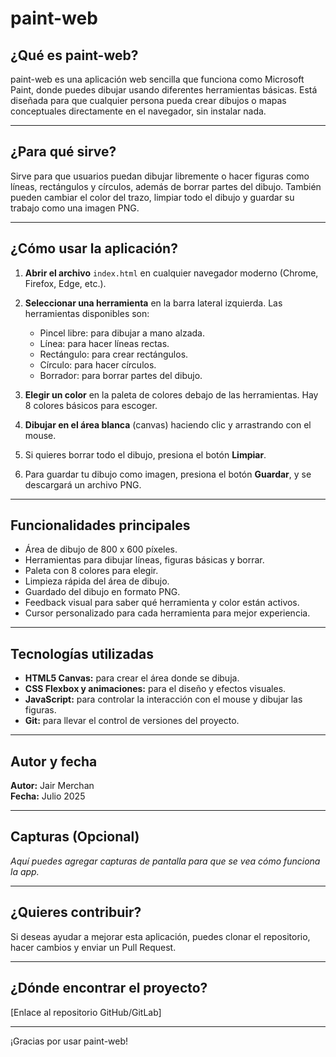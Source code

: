 # paint-web

## ¿Qué es paint-web?

paint-web es una aplicación web sencilla que funciona como Microsoft Paint, donde puedes dibujar usando diferentes herramientas básicas. Está diseñada para que cualquier persona pueda crear dibujos o mapas conceptuales directamente en el navegador, sin instalar nada.

---

## ¿Para qué sirve?

Sirve para que usuarios puedan dibujar libremente o hacer figuras como líneas, rectángulos y círculos, además de borrar partes del dibujo. También pueden cambiar el color del trazo, limpiar todo el dibujo y guardar su trabajo como una imagen PNG.

---

## ¿Cómo usar la aplicación?

1. **Abrir el archivo** `index.html` en cualquier navegador moderno (Chrome, Firefox, Edge, etc.).

2. **Seleccionar una herramienta** en la barra lateral izquierda. Las herramientas disponibles son:
   - Pincel libre: para dibujar a mano alzada.
   - Línea: para hacer líneas rectas.
   - Rectángulo: para crear rectángulos.
   - Círculo: para hacer círculos.
   - Borrador: para borrar partes del dibujo.

3. **Elegir un color** en la paleta de colores debajo de las herramientas. Hay 8 colores básicos para escoger.

4. **Dibujar en el área blanca** (canvas) haciendo clic y arrastrando con el mouse.

5. Si quieres borrar todo el dibujo, presiona el botón **Limpiar**.

6. Para guardar tu dibujo como imagen, presiona el botón **Guardar**, y se descargará un archivo PNG.

---

## Funcionalidades principales

- Área de dibujo de 800 x 600 píxeles.
- Herramientas para dibujar líneas, figuras básicas y borrar.
- Paleta con 8 colores para elegir.
- Limpieza rápida del área de dibujo.
- Guardado del dibujo en formato PNG.
- Feedback visual para saber qué herramienta y color están activos.
- Cursor personalizado para cada herramienta para mejor experiencia.

---

## Tecnologías utilizadas

- **HTML5 Canvas:** para crear el área donde se dibuja.
- **CSS Flexbox y animaciones:** para el diseño y efectos visuales.
- **JavaScript:** para controlar la interacción con el mouse y dibujar las figuras.
- **Git:** para llevar el control de versiones del proyecto.

---

## Autor y fecha

**Autor:** Jair Merchan  
**Fecha:** Julio 2025

---

## Capturas (Opcional)

_Aquí puedes agregar capturas de pantalla para que se vea cómo funciona la app._

---

## ¿Quieres contribuir?

Si deseas ayudar a mejorar esta aplicación, puedes clonar el repositorio, hacer cambios y enviar un Pull Request.

---

## ¿Dónde encontrar el proyecto?

[Enlace al repositorio GitHub/GitLab]

---

¡Gracias por usar paint-web!
